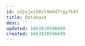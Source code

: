 ```yaml
---
id: o2psjwj00vl4m8d7rgyfk9f
title: Database
desc: ''
updated: 1663920596689
created: 1663920596689
---
```

